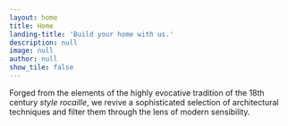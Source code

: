 ```yaml
---
layout: home
title: Home
landing-title: 'Build your home with us.'
description: null
image: null
author: null
show_tile: false
---
```


Forged from the elements of the highly evocative tradition of the 18th century <i>style rocaille</i>, we revive a sophisticated selection of architectural techniques and filter them through the lens of modern sensibility.
